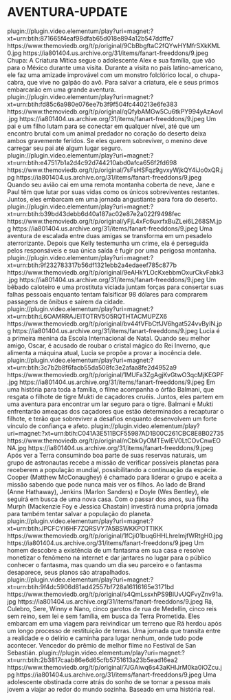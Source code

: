 # AVENTURA-UPDATE




<item>
<title>[COLOR silver][B] MEU AMIGO LUTCHA [/COLOR][/B][COLOR yellow]  FULL HD  [B][/COLOR][/B]</title>
<link>plugin://plugin.video.elementum/play?uri=magnet:?xt=urn:btih:871665f4eaf98dfab65d018e894a12b547ddffe7</link>
<thumbnail>https://www.themoviedb.org/t/p/original/9CbBbgftaC2fQYwHYMfrSXkKML0.jpg</thumbnail>
<fanart>https://ia801404.us.archive.org/31/items/fanart-freeddons/9.jpeg</fanart>
<info> Chupa: A Criatura Mítica segue o adolescente Alex e sua família, que vão para o México durante uma visita. Durante a visita no país latino-americano, ele faz uma amizade improvável com um monstro folclórico local, o chupa-cabra, que vive no galpão do avô. Para salvar a criatura, ele e seus primos embarcarão em uma grande aventura.</info>
</item>

<item>
<title>[COLOR silver][B] EM RETIRADA [/COLOR][/B][COLOR yellow]  FULL HD  [B][/COLOR][/B]</title>
<link>plugin://plugin.video.elementum/play?uri=magnet:?xt=urn:btih:fd85c6a980e076ee7b3f9f504fc440213e6fe383</link>
<thumbnail>https://www.themoviedb.org/t/p/original/qQfybAMGw5Cu6tkPY994yAzAovl.jpg</thumbnail>
<fanart>https://ia801404.us.archive.org/31/items/fanart-freeddons/9.jpeg</fanart>
<info>Um pai e um filho lutam para se conectar em qualquer nível, até que um encontro brutal com um animal predador no coração do deserto deixa ambos gravemente feridos. Se eles querem sobreviver, o menino deve carregar seu pai até algum lugar seguro.</info>
</item>

<item>
<title>[COLOR silver][B] TEMPESTADE  [/COLOR][/B][COLOR yellow]  FULL HD  [B][/COLOR][/B]</title>
<link>plugin://plugin.video.elementum/play?uri=magnet:?xt=urn:btih:e47517b1a2d4c92d744210abd0afca656f2fd698</link>
<thumbnail>https://www.themoviedb.org/t/p/original/7sFsHSFqz9gvxyWjkQY4iJo0xQR.jpg</thumbnail>
<fanart>https://ia801404.us.archive.org/31/items/fanart-freeddons/9.jpeg</fanart>
<info> Quando seu avião cai em uma remota montanha coberta de neve, Jane e Paul têm que lutar por suas vidas como os únicos sobreviventes restantes. Juntos, eles embarcam em uma jornada angustiante para fora do deserto.</info>
</item>

<item>
<title>[COLOR silver][B] PERSEGUIÇÃO NAS ALTURAS [/COLOR][/B][COLOR yellow]  FULL HD  [B][/COLOR][/B]</title>
<link>plugin://plugin.video.elementum/play?uri=magnet:?xt=urn:btih:b39bd43debb6d40a187ac02e87e2a022f9498fec</link>
<thumbnail>https://www.themoviedb.org/t/p/original/yFjL4xFc6uxrfxBuZLei6L268SM.jpg</thumbnail>
<fanart>https://ia801404.us.archive.org/31/items/fanart-freeddons/9.jpeg</fanart>
<info>Uma aventura de escalada entre duas amigas se transforma em um pesadelo aterrorizante. Depois que Kelly testemunha um crime, ela é perseguida pelos responsáveis e sua única saída é fugir por uma perigosa montanha.</info>
</item>

<item>
<title>[COLOR silver][B] OS TRAPACEIROS [/COLOR][/B][COLOR yellow]  FULL HD  [B][/COLOR][/B]</title>
<link>plugin://plugin.video.elementum/play?uri=magnet:?xt=urn:btih:9f232783317b56df1321ebb2a4edaeef785c877b</link>
<thumbnail>https://www.themoviedb.org/t/p/original/9eAHkYLOcKxebbmOxurCkvFabk3.jpg</thumbnail>
<fanart>https://ia801404.us.archive.org/31/items/fanart-freeddons/9.jpeg</fanart>
<info> Um bêbado caloteiro e uma prostituta viciada juntam forças para consertar suas falhas pessoais enquanto tentam falsificar 98 dólares para comprarem passagens de ônibus e saírem da cidade.</info>
</item>

<item>
<title>[COLOR silver][B] LUCIA E O CRISTAL MÁGICO [/COLOR][/B][COLOR yellow]  FULL HD  [B][/COLOR][/B]</title>
<link>plugin://plugin.video.elementum/play?uri=magnet:?xt=urn:btih:L6OAMRRAJEITOTRV5O5RQTHTACMUPZX6</link>
<thumbnail>https://www.themoviedb.org/t/p/original/bv44fVFbCtfJV6hgat524vvByIN.jpg</thumbnail>
<fanart>https://ia801404.us.archive.org/31/items/fanart-freeddons/9.jpeg</fanart>
<info> Lucia é a primeira menina da Escola Internacional de Natal. Quando seu melhor amigo, Oscar, é acusado de roubar o cristal mágico do Rei Inverno, que alimenta a máquina atual, Lucia se propõe a provar a inocência dele.</info>
</item>

<item>
<title>[COLOR silver][B] O MENINO É O TIGRE [/COLOR][/B][COLOR yellow]  FULL HD  [B][/COLOR][/B]</title>
<link>plugin://plugin.video.elementum/play?uri=magnet:?xt=urn:btih:3c7b2b8f6facb55da508fc3e2afaa8fe2d4952a9</link>
<thumbnail>https://www.themoviedb.org/t/p/original/1MUFa3ZgAgjKvGtwO3qcMjKEGPF.jpg</thumbnail>
<fanart>https://ia801404.us.archive.org/31/items/fanart-freeddons/9.jpeg</fanart>
<info>Em uma história para toda a família, o filme acompanha o órfão Balmani, que resgata o filhote de tigre Mukti de caçadores cruéis. Juntos, eles partem em uma aventura para encontrar um lar seguro para o tigre. Balmani e Mukti enfrentarão ameaças dos caçadores que estão determinados a recapturar o filhote, e terão que sobreviver a desafios enquanto desenvolvem um forte vínculo de confiança e afeto.</info>
</item>

<item>
<title>[COLOR silver][B] INTERESTELAR  [/COLOR][/B][COLOR yellow]  FULL HD  [B][/COLOR][/B]</title>
<link>plugin://plugin.video.elementum/play?uri=magnet:?xt=urn:btih:C041A3E511BCF55987AD1B00C261CBC8E8B02735</link>
<thumbnail>https://www.themoviedb.org/t/p/original/nCbkOyOMTEwlEV0LtCOvCnwEONA.jpg</thumbnail>
<fanart>https://ia801404.us.archive.org/31/items/fanart-freeddons/9.jpeg</fanart>
<info> Após ver a Terra consumindo boa parte de suas reservas naturais, um grupo de astronautas recebe a missão de verificar possíveis planetas para receberem a população mundial, possibilitando a continuação da espécie. Cooper (Matthew McConaughey) é chamado para liderar o grupo e aceita a missão sabendo que pode nunca mais ver os filhos. Ao lado de Brand (Anne Hathaway), Jenkins (Marlon Sanders) e Doyle (Wes Bentley), ele seguirá em busca de uma nova casa. Com o passar dos anos, sua filha Murph (Mackenzie Foy e Jessica Chastain) investirá numa própria jornada para também tentar salvar a população do planeta.</info>
</item>

<item>
<title>[COLOR silver][B] FANTASMA E CIA [/COLOR][/B][COLOR yellow]  FULL HD  [B][/COLOR][/B]</title>
<link>plugin://plugin.video.elementum/play?uri=magnet:?xt=urn:btih:JPCFCYI6HF7ZQRSVY7A5BSWKKPOTTIKK</link>
<thumbnail>https://www.themoviedb.org/t/p/original/1fCji01buq6HHLhreImjfWRtgH0.jpg</thumbnail>
<fanart>https://ia801404.us.archive.org/31/items/fanart-freeddons/9.jpeg</fanart>
<info> Um homem descobre a existência de um fantasma em sua casa e resolve monetizar o fenômeno na internet e dar jantares no lugar para o público conhecer o fantasma, mas quando um dia seu parceiro e o fantasma desaparece, seus planos são atrapalhados.</info>
</item>

<item>
<title>[COLOR silver][B] OS REIS DO MUNDO [/COLOR][/B][COLOR yellow]  FULL HD  [B][/COLOR][/B]</title>
<link>plugin://plugin.video.elementum/play?uri=magnet:?xt=urn:btih:9f4dc5906d81ad42557bf728a16116165e3171bd</link>
<thumbnail>https://www.themoviedb.org/t/p/original/s4QmLssxhPS9BlUvUQFvyZnv91a.jpg</thumbnail>
<fanart>https://ia801404.us.archive.org/31/items/fanart-freeddons/9.jpeg</fanart>
<info> Rá, Culebro, Sere, Winny e Nano, cinco garotos de rua de Medellín, cinco reis sem reino, sem lei e sem família, em busca da Terra Prometida. Eles embarcam em uma viagem para reivindicar um terreno que Rá herdou após um longo processo de restituição de terras. Uma jornada que transita entre a realidade e o delírio e caminha para lugar nenhum, onde tudo pode acontecer. Vencedor do prêmio de melhor filme no Festival de San Sebastián.</info>
</item>

<item>
<title>[COLOR silver][B] DESTEMIDA- TRUE SPIRIT [/COLOR][/B][COLOR yellow]  FULL HD  [B][/COLOR][/B]</title>
<link>plugin://plugin.video.elementum/play?uri=magnet:?xt=urn:btih:2b3817caab86e6d65cfb5751613a23b5ead16ea2</link>
<thumbnail>https://www.themoviedb.org/t/p/original/7JGAiwq6s43aKHlJrM0ka0iOZcu.jpg</thumbnail>
<fanart>https://ia801404.us.archive.org/31/items/fanart-freeddons/9.jpeg</fanart>
<info> Uma adolescente obstinada corre atrás do sonho de se tornar a pessoa mais jovem a viajar ao redor do mundo sozinha. Baseado em uma história real.</info>
</item> 
